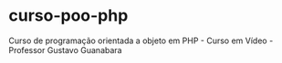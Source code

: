 # curso-poo-php
Curso de programação orientada a objeto em PHP - Curso em Vídeo - Professor Gustavo Guanabara
